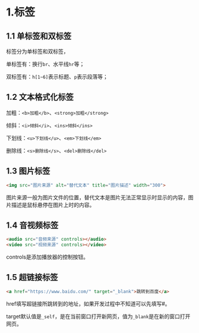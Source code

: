# 1.标签

## 1.1 单标签和双标签

标签分为单标签和双标签，

单标签有：换行`br`、水平线`hr`等；

双标签有：`h[1~6]`表示标题、`p`表示段落等；

## 1.2 文本格式化标签

加粗：`<b>加粗</b>`、`<strong>加粗</strong>`

倾斜：`<i>倾斜</i>`、`<ins>倾斜</ins>`

下划线：`<u>下划线</u>`、`<em>下划线</em>`

删除线：`<s>删除线</s>`、`<del>删除线</del>`

## 1.3 图片标签

```html
<img src="图片来源" alt="替代文本" title="图片描述" width="300">
```

图片来源一般为图片文件的位置，替代文本是图片无法正常显示时显示的内容，图片描述是鼠标悬停在图片上时的内容。

## 1.4 音视频标签

```html
<audio src="音频来源" controls></audio>
<video src="视频来源" controls></video>
```

controls是添加播放器的控制按钮。

## 1.5 超链接标签

```html
<a href="https://www.baidu.com/" target="_blank">跳转到百度</a>
```

href填写超链接所跳转到的地址，如果开发过程中不知道可以先填写#。

target默认值是`_self`，是在当前窗口打开新网页，值为`_blank`是在新的窗口打开网页。